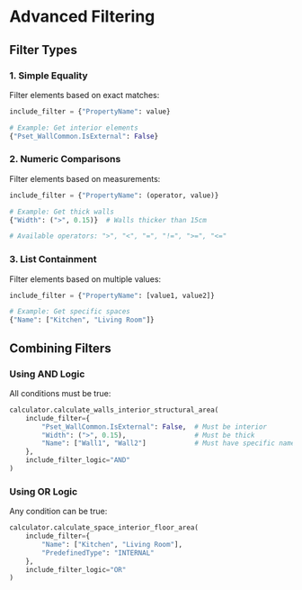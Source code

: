 # Advanced Filtering

## Filter Types

### 1. Simple Equality
Filter elements based on exact matches:
```python
include_filter = {"PropertyName": value}

# Example: Get interior elements
{"Pset_WallCommon.IsExternal": False}
```

### 2. Numeric Comparisons
Filter elements based on measurements:
```python
include_filter = {"PropertyName": (operator, value)}

# Example: Get thick walls
{"Width": (">", 0.15)}  # Walls thicker than 15cm

# Available operators: ">", "<", "=", "!=", ">=", "<="
```

### 3. List Containment
Filter elements based on multiple values:
```python
include_filter = {"PropertyName": [value1, value2]}

# Example: Get specific spaces
{"Name": ["Kitchen", "Living Room"]}
```

## Combining Filters

### Using AND Logic
All conditions must be true:
```python
calculator.calculate_walls_interior_structural_area(
    include_filter={
        "Pset_WallCommon.IsExternal": False,  # Must be interior
        "Width": (">", 0.15),                 # Must be thick
        "Name": ["Wall1", "Wall2"]            # Must have specific name
    },
    include_filter_logic="AND"
)
```

### Using OR Logic
Any condition can be true:
```python
calculator.calculate_space_interior_floor_area(
    include_filter={
        "Name": ["Kitchen", "Living Room"],
        "PredefinedType": "INTERNAL"
    },
    include_filter_logic="OR"
)
``` 